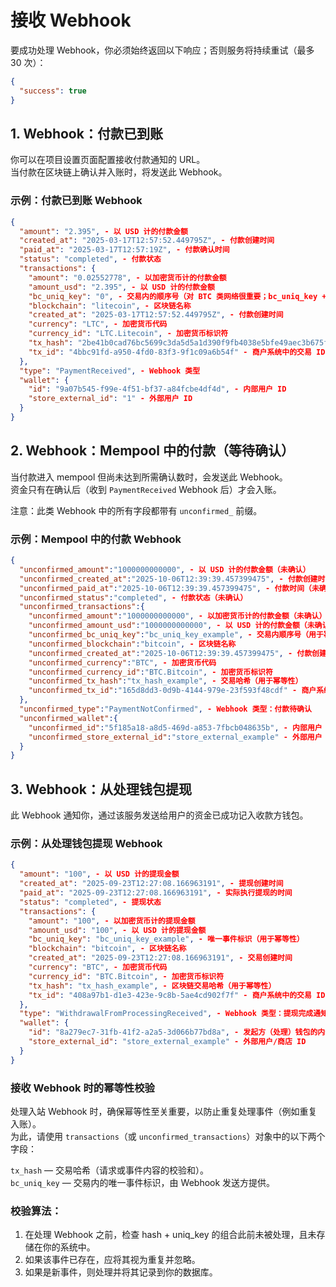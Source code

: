# 接收 Webhook

要成功处理 Webhook，你必须始终返回以下响应；否则服务将持续重试（最多 30 次）：

```json
{
  "success": true
}
```

## 1. Webhook：付款已到账

你可以在项目设置页面配置接收付款通知的 URL。  
当付款在区块链上确认并入账时，将发送此 Webhook。

### 示例：付款已到账 Webhook

```json
{
  "amount": "2.395", - 以 USD 计的付款金额
  "created_at": "2025-03-17T12:57:52.449795Z", - 付款创建时间
  "paid_at": "2025-03-17T12:57:19Z", - 付款确认时间
  "status": "completed", - 付款状态
  "transactions": {
    "amount": "0.02552778", - 以加密货币计的付款金额
    "amount_usd": "2.395", - 以 USD 计的付款金额
    "bc_uniq_key": "0", - 交易内的顺序号（对 BTC 类网络很重要；bc_uniq_key + tx_hash 可确保唯一性）
    "blockchain": "litecoin", - 区块链名称
    "created_at": "2025-03-17T12:57:52.449795Z", - 付款创建时间
    "currency": "LTC", - 加密货币代码
    "currency_id": "LTC.Litecoin", - 加密货币标识符
    "tx_hash": "2be41b0cad76bc5699c3da5d5a1d390f9fb4038e5bfe49aec3b675f9dd4515fd", - 交易哈希
    "tx_id": "4bbc91fd-a950-4fd0-83f3-9f1c09a6b54f" - 商户系统中的交易 ID
  },
  "type": "PaymentReceived", - Webhook 类型
  "wallet": {
    "id": "9a07b545-f99e-4f51-bf37-a84fcbe4df4d", - 内部用户 ID
    "store_external_id": "1" - 外部用户 ID
  }
}
```

## 2. Webhook：Mempool 中的付款（等待确认）

当付款进入 mempool 但尚未达到所需确认数时，会发送此 Webhook。  
资金只有在确认后（收到 `PaymentReceived` Webhook 后）才会入账。

注意：此类 Webhook 中的所有字段都带有 `unconfirmed_` 前缀。

### 示例：Mempool 中的付款 Webhook

```json
{
  "unconfirmed_amount":"1000000000000", - 以 USD 计的付款金额（未确认）
  "unconfirmed_created_at":"2025-10-06T12:39:39.457399475", - 付款创建时间（未确认）
  "unconfirmed_paid_at":"2025-10-06T12:39:39.457399475", - 付款时间（未确认）
  "unconfirmed_status":"completed", - 付款状态（未确认）
  "unconfirmed_transactions":{
    "unconfirmed_amount":"1000000000000", - 以加密货币计的付款金额（未确认）
    "unconfirmed_amount_usd":"1000000000000", - 以 USD 计的付款金额（未确认）
    "unconfirmed_bc_uniq_key":"bc_uniq_key_example", - 交易内顺序号（用于幂等性）
    "unconfirmed_blockchain":"bitcoin", - 区块链名称
    "unconfirmed_created_at":"2025-10-06T12:39:39.457399475", - 付款创建时间（未确认）
    "unconfirmed_currency":"BTC", - 加密货币代码
    "unconfirmed_currency_id":"BTC.Bitcoin", - 加密货币标识符
    "unconfirmed_tx_hash":"tx_hash_example", - 交易哈希（用于幂等性）
    "unconfirmed_tx_id":"165d8dd3-0d9b-4144-979e-23f593f48cdf" - 商户系统中的交易 ID
  },
  "unconfirmed_type":"PaymentNotConfirmed", - Webhook 类型：付款待确认
  "unconfirmed_wallet":{
    "unconfirmed_id":"5f185a18-a8d5-469d-a853-7fbcb048635b", - 内部用户 ID
    "unconfirmed_store_external_id":"store_external_example" - 外部用户 ID
  }
}
```

## 3. Webhook：从处理钱包提现

此 Webhook 通知你，通过该服务发送给用户的资金已成功记入收款方钱包。

### 示例：从处理钱包提现 Webhook

```json
{
  "amount": "100", - 以 USD 计的提现金额
  "created_at": "2025-09-23T12:27:08.166963191", - 提现创建时间
  "paid_at": "2025-09-23T12:27:08.166963191", - 实际执行提现的时间
  "status": "completed", - 提现状态
  "transactions": {
    "amount": "100", - 以加密货币计的提现金额
    "amount_usd": "100", - 以 USD 计的提现金额
    "bc_uniq_key": "bc_uniq_key_example", - 唯一事件标识（用于幂等性）
    "blockchain": "bitcoin", - 区块链名称
    "created_at": "2025-09-23T12:27:08.166963191", - 交易创建时间
    "currency": "BTC", - 加密货币代码
    "currency_id": "BTC.Bitcoin", - 加密货币标识符
    "tx_hash": "tx_hash_example", - 区块链交易哈希（用于幂等性）
    "tx_id": "408a97b1-d1e3-423e-9c8b-5ae4cd902f7f" - 商户系统中的交易 ID
  },
  "type": "WithdrawalFromProcessingReceived", - Webhook 类型：提现完成通知
  "wallet": {
    "id": "8a279ec7-31fb-41f2-a2a5-3d066b77bd8a", - 发起方（处理）钱包的内部 ID
    "store_external_id": "store_external_example" - 外部用户/商店 ID
  }
}
```

### 接收 Webhook 时的幂等性校验

处理入站 Webhook 时，确保幂等性至关重要，以防止重复处理事件（例如重复入账）。  
为此，请使用 `transactions`（或 `unconfirmed_transactions`）对象中的以下两个字段：

`tx_hash` — 交易哈希（请求或事件内容的校验和）。  
`bc_uniq_key` — 交易内的唯一事件标识，由 Webhook 发送方提供。

### 校验算法：
1. 在处理 Webhook 之前，检查 hash + uniq_key 的组合此前未被处理，且未存储在你的系统中。
2. 如果该事件已存在，应将其视为重复并忽略。
3. 如果是新事件，则处理并将其记录到你的数据库。